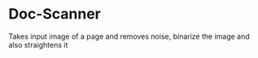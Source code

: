 # Doc-Scanner
Takes input image of a page and removes noise, binarize the image and also straightens it
